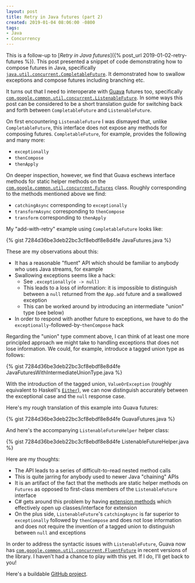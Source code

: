 ```yaml
---
layout: post
title: Retry in Java futures (part 2)
created: 2019-01-04 08:06:00 -0800
tags:
- Java
- Concurrency
---
```

This is a follow-up to [_Retry in Java futures_]({% post_url 2019-01-02-retry-futures %}). This post presented a snippet of code demonstrating how to compose futures in Java, specifically [`java.util.concurrent.CompletableFuture`][completable-future]. It demonstrated how to swallow exceptions and compose futures including branching etc.

It turns out that I need to interoperate with [Guava][guava] futures too, specifically [`com.google.common.util.concurrent.ListenableFuture`][listenable-future]. In some ways this post can be considered to be a short translation guide for switching back and forth between `CompletableFuture` and `ListenableFuture`.

On first encountering `ListenableFuture` I was dismayed that, unlike `CompletableFuture`, this interface does not expose any methods for composing futures. `CompletableFuture`, for example, provides the following and many more:

* `exceptionally`
* `thenCompose`
* `thenApply`

On deeper inspection, however, we find that Guava eschews interface methods for static helper methods on the [`com.google.common.util.concurrent.Futures`][futures] class. Roughly corresponding to the methods mentioned above we find:

* `catchingAsync` corresponding to `exceptionally`
* `transformAsync` corresponding to `thenCompose`
* `transform` corresponding to `thenApply`

My "add-with-retry" example using `CompletableFuture` looks like:

{% gist 7284d36be3deb22bc3cf8ebdf8e8d4fe JavaFutures.java %}

These are my observations about this:

* It has a reasonable "fluent" API which should be familiar to anybody who uses Java streams, for example
* Swallowing exceptions seems like a hack:
    * See `.exceptionally(e -> null)`
    * This leads to a loss of information: it is impossible to distinguish between a `null` returned from the `App.add` future and a swallowed exception
    * This can be worked around by introducing an intermediate "union" type (see below)
* In order to respond with another future to exceptions, we have to do the `exceptionally`-followed-by-`thenCompose` hack

Regarding the "union" type comment above, I can think of at least one more principled approach we might take to handling exceptions that does not lose information. We could, for example, introduce a tagged union type as follows:

{% gist 7284d36be3deb22bc3cf8ebdf8e8d4fe JavaFuturesWithIntermediateUnionType.java %}

With the introduction of the tagged union, `ValueOrException` (roughly equivalent to Haskell's [`Either`][either]), we can now distinguish accurately between the exceptional case and the `null` response case.

Here's my rough translation of this example into Guava futures:

{% gist 7284d36be3deb22bc3cf8ebdf8e8d4fe GuavaFutures.java %}

And here's the accompanying `ListenableFutureHelper` helper class:

{% gist 7284d36be3deb22bc3cf8ebdf8e8d4fe ListenableFutureHelper.java %}

Here are my thoughts:

* The API leads to a series of difficult-to-read nested method calls
* This is quite jarring for anybody used to newer Java "chaining" APIs
* It is an artifact of the fact that the methods are static helper methods on `Futures` as opposed to first-class members of the `ListenableFuture` interface
* C# gets around this problem by having [extension methods][extension-methods] which effectively open up classes/interface for extension
* On the plus side, `ListenableFuture`'s `catchingAsync` is far superior to `exceptionally` followed by `thenCompose` and does not lose information and does not require the invention of a tagged union to distinguish between `null` and exceptions

In order to address the syntactic issues with `ListenableFuture`, Guava now has [`com.google.common.util.concurrent.FluentFuture`][fluent-future] in recent versions of the library. I haven't had a chance to play with this yet. If I do, I'll get back to you!

Here's a buildable [GitHub project][github-project].

[completable-future]: https://docs.oracle.com/javase/8/docs/api/java/util/concurrent/CompletableFuture.html
[either]: https://www.stackage.org/haddock/lts-13.1/base-4.12.0.0/Prelude.html#t:Either
[extension-methods]: https://docs.microsoft.com/en-us/dotnet/csharp/programming-guide/classes-and-structs/extension-methods
[fluent-future]: https://google.github.io/guava/releases/23.0/api/docs/com/google/common/util/concurrent/FluentFuture.html
[futures]: https://google.github.io/guava/releases/21.0/api/docs/com/google/common/util/concurrent/Futures.html
[guava]: https://google.github.io/guava/releases/21.0/api/docs/
[listenable-future]: https://google.github.io/guava/releases/21.0/api/docs/com/google/common/util/concurrent/ListenableFuture.html
[github-project]: https://github.com/rcook/RetryFuturesJava
